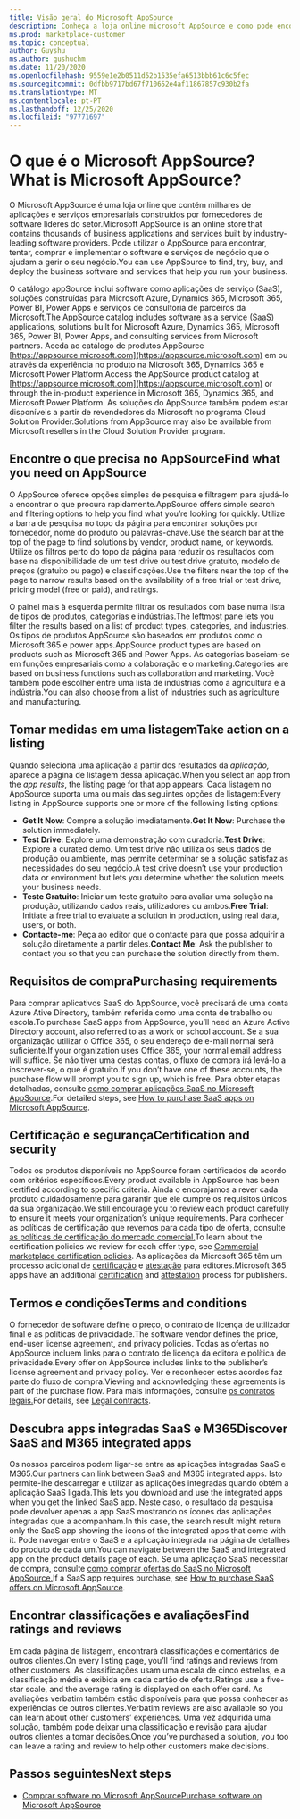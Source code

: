 ```yaml
---
title: Visão geral do Microsoft AppSource
description: Conheça a loja online microsoft AppSource e como pode encontrar e extenso catálogo de software e soluções.
ms.prod: marketplace-customer
ms.topic: conceptual
author: Guyshu
ms.author: gushuchm
ms.date: 11/20/2020
ms.openlocfilehash: 9559e1e2b0511d52b1535efa6513bbb61c6c5fec
ms.sourcegitcommit: 0dfbb9717bd67f710652e4af11867857c930b2fa
ms.translationtype: MT
ms.contentlocale: pt-PT
ms.lasthandoff: 12/25/2020
ms.locfileid: "97771697"
---
```

# <a name="what-is-microsoft-appsource"></a><span data-ttu-id="7856b-103">O que é o Microsoft AppSource?</span><span class="sxs-lookup"><span data-stu-id="7856b-103">What is Microsoft AppSource?</span></span>

<span data-ttu-id="7856b-104">O Microsoft AppSource é uma loja online que contém milhares de aplicações e serviços empresariais construídos por fornecedores de software líderes do setor.</span><span class="sxs-lookup"><span data-stu-id="7856b-104">Microsoft AppSource is an online store that contains thousands of business applications and services built by industry-leading software providers.</span></span> <span data-ttu-id="7856b-105">Pode utilizar o AppSource para encontrar, tentar, comprar e implementar o software e serviços de negócio que o ajudam a gerir o seu negócio.</span><span class="sxs-lookup"><span data-stu-id="7856b-105">You can use AppSource to find, try, buy, and deploy the business software and services that help you run your business.</span></span>

<span data-ttu-id="7856b-106">O catálogo appSource inclui software como aplicações de serviço (SaaS), soluções construídas para Microsoft Azure, Dynamics 365, Microsoft 365, Power BI, Power Apps e serviços de consultoria de parceiros da Microsoft.</span><span class="sxs-lookup"><span data-stu-id="7856b-106">The AppSource catalog includes software as a service (SaaS) applications, solutions built for Microsoft Azure, Dynamics 365, Microsoft 365, Power BI, Power Apps, and consulting services from Microsoft partners.</span></span> <span data-ttu-id="7856b-107">Aceda ao catálogo de produtos AppSource [https://appsource.microsoft.com](https://appsource.microsoft.com) em ou através da experiência no produto na Microsoft 365, Dynamics 365 e Microsoft Power Platform.</span><span class="sxs-lookup"><span data-stu-id="7856b-107">Access the AppSource product catalog at [https://appsource.microsoft.com](https://appsource.microsoft.com) or through the in-product experience in Microsoft 365, Dynamics 365, and Microsoft Power Platform.</span></span> <span data-ttu-id="7856b-108">As soluções do AppSource também podem estar disponíveis a partir de revendedores da Microsoft no programa Cloud Solution Provider.</span><span class="sxs-lookup"><span data-stu-id="7856b-108">Solutions from AppSource may also be available from Microsoft resellers in the Cloud Solution Provider program.</span></span>

## <a name="find-what-you-need-on-appsource"></a><span data-ttu-id="7856b-109">Encontre o que precisa no AppSource</span><span class="sxs-lookup"><span data-stu-id="7856b-109">Find what you need on AppSource</span></span>

<span data-ttu-id="7856b-110">O AppSource oferece opções simples de pesquisa e filtragem para ajudá-lo a encontrar o que procura rapidamente.</span><span class="sxs-lookup"><span data-stu-id="7856b-110">AppSource offers simple search and filtering options to help you find what you’re looking for quickly.</span></span> <span data-ttu-id="7856b-111">Utilize a barra de pesquisa no topo da página para encontrar soluções por fornecedor, nome do produto ou palavras-chave.</span><span class="sxs-lookup"><span data-stu-id="7856b-111">Use the search bar at the top of the page to find solutions by vendor, product name, or keywords.</span></span> <span data-ttu-id="7856b-112">Utilize os filtros perto do topo da página para reduzir os resultados com base na disponibilidade de um test drive ou test drive gratuito, modelo de preços (gratuito ou pago) e classificações.</span><span class="sxs-lookup"><span data-stu-id="7856b-112">Use the filters near the top of the page to narrow results based on the availability of a free trial or test drive, pricing model (free or paid), and ratings.</span></span>

<span data-ttu-id="7856b-113">O painel mais à esquerda permite filtrar os resultados com base numa lista de tipos de produtos, categorias e indústrias.</span><span class="sxs-lookup"><span data-stu-id="7856b-113">The leftmost pane lets you filter the results based on a list of product types, categories, and industries.</span></span> <span data-ttu-id="7856b-114">Os tipos de produtos AppSource são baseados em produtos como o Microsoft 365 e power apps.</span><span class="sxs-lookup"><span data-stu-id="7856b-114">AppSource product types are based on products such as Microsoft 365 and Power Apps.</span></span> <span data-ttu-id="7856b-115">As categorias baseiam-se em funções empresariais como a colaboração e o marketing.</span><span class="sxs-lookup"><span data-stu-id="7856b-115">Categories are based on business functions such as collaboration and marketing.</span></span> <span data-ttu-id="7856b-116">Você também pode escolher entre uma lista de indústrias como a agricultura e a indústria.</span><span class="sxs-lookup"><span data-stu-id="7856b-116">You can also choose from a list of industries such as agriculture and manufacturing.</span></span>

## <a name="take-action-on-a-listing"></a><span data-ttu-id="7856b-117">Tomar medidas em uma listagem</span><span class="sxs-lookup"><span data-stu-id="7856b-117">Take action on a listing</span></span>

<span data-ttu-id="7856b-118">Quando seleciona uma aplicação a partir dos resultados da _aplicação,_ aparece a página de listagem dessa aplicação.</span><span class="sxs-lookup"><span data-stu-id="7856b-118">When you select an app from the _app results_, the listing page for that app appears.</span></span> <span data-ttu-id="7856b-119">Cada listagem no AppSource suporta uma ou mais das seguintes opções de listagem:</span><span class="sxs-lookup"><span data-stu-id="7856b-119">Every listing in AppSource supports one or more of the following listing options:</span></span>

- <span data-ttu-id="7856b-120">**Get It Now**: Compre a solução imediatamente.</span><span class="sxs-lookup"><span data-stu-id="7856b-120">**Get It Now**: Purchase the solution immediately.</span></span>
- <span data-ttu-id="7856b-121">**Test Drive**: Explore uma demonstração com curadoria.</span><span class="sxs-lookup"><span data-stu-id="7856b-121">**Test Drive**: Explore a curated demo.</span></span> <span data-ttu-id="7856b-122">Um test drive não utiliza os seus dados de produção ou ambiente, mas permite determinar se a solução satisfaz as necessidades do seu negócio.</span><span class="sxs-lookup"><span data-stu-id="7856b-122">A test drive doesn’t use your production data or environment but lets you determine whether the solution meets your business needs.</span></span>
- <span data-ttu-id="7856b-123">**Teste Gratuito**: Iniciar um teste gratuito para avaliar uma solução na produção, utilizando dados reais, utilizadores ou ambos.</span><span class="sxs-lookup"><span data-stu-id="7856b-123">**Free Trial**: Initiate a free trial to evaluate a solution in production, using real data, users, or both.</span></span>
- <span data-ttu-id="7856b-124">**Contacte-me**: Peça ao editor que o contacte para que possa adquirir a solução diretamente a partir deles.</span><span class="sxs-lookup"><span data-stu-id="7856b-124">**Contact Me**: Ask the publisher to contact you so that you can purchase the solution directly from them.</span></span>

## <a name="purchasing-requirements"></a><span data-ttu-id="7856b-125">Requisitos de compra</span><span class="sxs-lookup"><span data-stu-id="7856b-125">Purchasing requirements</span></span>

<span data-ttu-id="7856b-126">Para comprar aplicativos SaaS do AppSource, você precisará de uma conta Azure Ative Directory, também referida como uma conta de trabalho ou escola.</span><span class="sxs-lookup"><span data-stu-id="7856b-126">To purchase SaaS apps from AppSource, you’ll need an Azure Active Directory account, also referred to as a work or school account.</span></span> <span data-ttu-id="7856b-127">Se a sua organização utilizar o Office 365, o seu endereço de e-mail normal será suficiente.</span><span class="sxs-lookup"><span data-stu-id="7856b-127">If your organization uses Office 365, your normal email address will suffice.</span></span> <span data-ttu-id="7856b-128">Se não tiver uma destas contas, o fluxo de compra irá levá-lo a inscrever-se, o que é gratuito.</span><span class="sxs-lookup"><span data-stu-id="7856b-128">If you don’t have one of these accounts, the purchase flow will prompt you to sign up, which is free.</span></span> <span data-ttu-id="7856b-129">Para obter etapas detalhadas, consulte [como comprar aplicações SaaS no Microsoft AppSource](purchase-software-appsource.md).</span><span class="sxs-lookup"><span data-stu-id="7856b-129">For detailed steps, see [How to purchase SaaS apps on Microsoft AppSource](purchase-software-appsource.md).</span></span>

## <a name="certification-and-security"></a><span data-ttu-id="7856b-130">Certificação e segurança</span><span class="sxs-lookup"><span data-stu-id="7856b-130">Certification and security</span></span>

<span data-ttu-id="7856b-131">Todos os produtos disponíveis no AppSource foram certificados de acordo com critérios específicos.</span><span class="sxs-lookup"><span data-stu-id="7856b-131">Every product available in AppSource has been certified according to specific criteria.</span></span> <span data-ttu-id="7856b-132">Ainda o encorajamos a rever cada produto cuidadosamente para garantir que ele cumpre os requisitos únicos da sua organização.</span><span class="sxs-lookup"><span data-stu-id="7856b-132">We still encourage you to review each product carefully to ensure it meets your organization’s unique requirements.</span></span> <span data-ttu-id="7856b-133">Para conhecer as políticas de certificação que revemos para cada tipo de oferta, consulte [as políticas de certificação do mercado comercial.](/legal/marketplace/certification-policies)</span><span class="sxs-lookup"><span data-stu-id="7856b-133">To learn about the certification policies we review for each offer type, see [Commercial marketplace certification policies](/legal/marketplace/certification-policies).</span></span> <span data-ttu-id="7856b-134">As aplicações da Microsoft 365 têm um processo adicional de [certificação](/microsoft-365-app-certification/docs/enterprise-app-certification-guide) e [atestação](/microsoft-365-app-certification/docs/enterprise-app-attestation-guide) para editores.</span><span class="sxs-lookup"><span data-stu-id="7856b-134">Microsoft 365 apps have an additional [certification](/microsoft-365-app-certification/docs/enterprise-app-certification-guide) and [attestation](/microsoft-365-app-certification/docs/enterprise-app-attestation-guide) process for publishers.</span></span>

## <a name="terms-and-conditions"></a><span data-ttu-id="7856b-135">Termos e condições</span><span class="sxs-lookup"><span data-stu-id="7856b-135">Terms and conditions</span></span>

<span data-ttu-id="7856b-136">O fornecedor de software define o preço, o contrato de licença de utilizador final e as políticas de privacidade.</span><span class="sxs-lookup"><span data-stu-id="7856b-136">The software vendor defines the price, end-user license agreement, and privacy policies.</span></span> <span data-ttu-id="7856b-137">Todas as ofertas no AppSource incluem links para o contrato de licença da editora e política de privacidade.</span><span class="sxs-lookup"><span data-stu-id="7856b-137">Every offer on AppSource includes links to the publisher’s license agreement and privacy policy.</span></span> <span data-ttu-id="7856b-138">Ver e reconhecer estes acordos faz parte do fluxo de compra.</span><span class="sxs-lookup"><span data-stu-id="7856b-138">Viewing and acknowledging these agreements is part of the purchase flow.</span></span> <span data-ttu-id="7856b-139">Para mais informações, consulte [os contratos legais.](legal-contracts.md)</span><span class="sxs-lookup"><span data-stu-id="7856b-139">For details, see [Legal contracts](legal-contracts.md).</span></span>

## <a name="discover-saas-and-m365-integrated-apps"></a><span data-ttu-id="7856b-140">Descubra apps integradas SaaS e M365</span><span class="sxs-lookup"><span data-stu-id="7856b-140">Discover SaaS and M365 integrated apps</span></span>

<span data-ttu-id="7856b-141">Os nossos parceiros podem ligar-se entre as aplicações integradas SaaS e M365.</span><span class="sxs-lookup"><span data-stu-id="7856b-141">Our partners can link between SaaS and M365 integrated apps.</span></span> <span data-ttu-id="7856b-142">Isto permite-lhe descarregar e utilizar as aplicações integradas quando obtém a aplicação SaaS ligada.</span><span class="sxs-lookup"><span data-stu-id="7856b-142">This lets you download and use the integrated apps when you get the linked SaaS app.</span></span> <span data-ttu-id="7856b-143">Neste caso, o resultado da pesquisa pode devolver apenas a app SaaS mostrando os ícones das aplicações integradas que a acompanham.</span><span class="sxs-lookup"><span data-stu-id="7856b-143">In this case, the search result might return only the SaaS app showing the icons of the integrated apps that come with it.</span></span> <span data-ttu-id="7856b-144">Pode navegar entre o SaaS e a aplicação integrada na página de detalhes do produto de cada um.</span><span class="sxs-lookup"><span data-stu-id="7856b-144">You can navigate between the SaaS and integrated app on the product details page of each.</span></span> <span data-ttu-id="7856b-145">Se uma aplicação SaaS necessitar de compra, consulte [como comprar ofertas do SaaS no Microsoft AppSource.](purchase-software-appsource.md)</span><span class="sxs-lookup"><span data-stu-id="7856b-145">If a SaaS app requires purchase, see [How to purchase SaaS offers on Microsoft AppSource](purchase-software-appsource.md).</span></span>

## <a name="find-ratings-and-reviews"></a><span data-ttu-id="7856b-146">Encontrar classificações e avaliações</span><span class="sxs-lookup"><span data-stu-id="7856b-146">Find ratings and reviews</span></span>

<span data-ttu-id="7856b-147">Em cada página de listagem, encontrará classificações e comentários de outros clientes.</span><span class="sxs-lookup"><span data-stu-id="7856b-147">On every listing page, you’ll find ratings and reviews from other customers.</span></span> <span data-ttu-id="7856b-148">As classificações usam uma escala de cinco estrelas, e a classificação média é exibida em cada cartão de oferta.</span><span class="sxs-lookup"><span data-stu-id="7856b-148">Ratings use a five-star scale, and the average rating is displayed on each offer card.</span></span> <span data-ttu-id="7856b-149">As avaliações verbatim também estão disponíveis para que possa conhecer as experiências de outros clientes.</span><span class="sxs-lookup"><span data-stu-id="7856b-149">Verbatim reviews are also available so you can learn about other customers’ experiences.</span></span> <span data-ttu-id="7856b-150">Uma vez adquirida uma solução, também pode deixar uma classificação e revisão para ajudar outros clientes a tomar decisões.</span><span class="sxs-lookup"><span data-stu-id="7856b-150">Once you’ve purchased a solution, you too can leave a rating and review to help other customers make decisions.</span></span>

## <a name="next-steps"></a><span data-ttu-id="7856b-151">Passos seguintes</span><span class="sxs-lookup"><span data-stu-id="7856b-151">Next steps</span></span>

- [<span data-ttu-id="7856b-152">Comprar software no Microsoft AppSource</span><span class="sxs-lookup"><span data-stu-id="7856b-152">Purchase software on Microsoft AppSource</span></span>](purchase-software-appsource.md)
